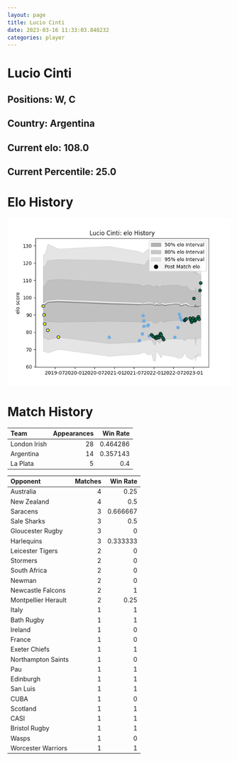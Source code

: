 ```yaml
---  
layout: page  
title: Lucio Cinti  
date: 2023-03-16 11:33:03.848232  
categories: player  
---
```

# Lucio Cinti

## Positions: W, C

## Country: Argentina

## Current elo: 108.0

## Current Percentile: 25.0

# Elo History


![elo history](history_LucioCinti.png)
# Match History


| Team         |   Appearances |   Win Rate |
|:-------------|--------------:|-----------:|
| London Irish |            28 |   0.464286 |
| Argentina    |            14 |   0.357143 |
| La Plata     |             5 |   0.4      |

| Opponent            |   Matches |   Win Rate |
|:--------------------|----------:|-----------:|
| Australia           |         4 |   0.25     |
| New Zealand         |         4 |   0.5      |
| Saracens            |         3 |   0.666667 |
| Sale Sharks         |         3 |   0.5      |
| Gloucester Rugby    |         3 |   0        |
| Harlequins          |         3 |   0.333333 |
| Leicester Tigers    |         2 |   0        |
| Stormers            |         2 |   0        |
| South Africa        |         2 |   0        |
| Newman              |         2 |   0        |
| Newcastle Falcons   |         2 |   1        |
| Montpellier Herault |         2 |   0.25     |
| Italy               |         1 |   1        |
| Bath Rugby          |         1 |   1        |
| Ireland             |         1 |   0        |
| France              |         1 |   0        |
| Exeter Chiefs       |         1 |   1        |
| Northampton Saints  |         1 |   0        |
| Pau                 |         1 |   1        |
| Edinburgh           |         1 |   1        |
| San Luis            |         1 |   1        |
| CUBA                |         1 |   0        |
| Scotland            |         1 |   1        |
| CASI                |         1 |   1        |
| Bristol Rugby       |         1 |   1        |
| Wasps               |         1 |   0        |
| Worcester Warriors  |         1 |   1        |